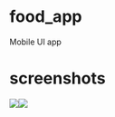 # food_app

Mobile UI app 
# screenshots

<img src='screenshots/shot1.png'/><img src='screenshots/shot1.png'/>
